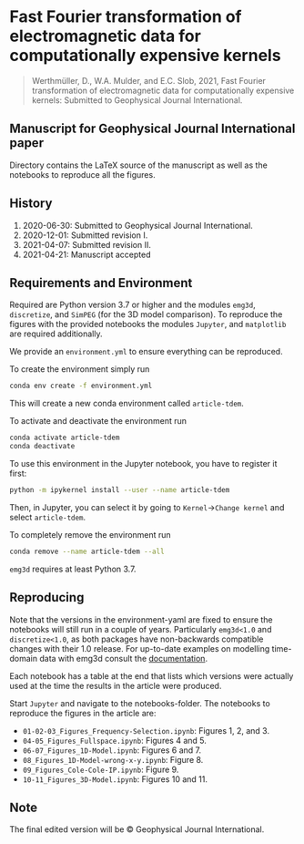 # Fast Fourier transformation of electromagnetic data for computationally expensive kernels

> Werthmüller, D., W.A. Mulder, and E.C. Slob, 2021, Fast Fourier
> transformation of electromagnetic data for computationally expensive kernels:
> Submitted to Geophysical Journal International.


## Manuscript for Geophysical Journal International paper

Directory contains the LaTeX source of the manuscript as well as the notebooks
to reproduce all the figures.


## History

1. 2020-06-30: Submitted to Geophysical Journal International.
2. 2020-12-01: Submitted revision I.
3. 2021-04-07: Submitted revision II.
4. 2021-04-21: Manuscript accepted


## Requirements and Environment

Required are Python version 3.7 or higher and the modules `emg3d`,
`discretize`, and `SimPEG` (for the 3D model comparison). To reproduce the
figures with the provided notebooks the modules `Jupyter`, and `matplotlib` are
required additionally.

We provide an `environment.yml` to ensure everything can be reproduced.

To create the environment simply run
```bash
conda env create -f environment.yml
```
This will create a new conda environment called `article-tdem`.

To activate and deactivate the environment run
```bash
conda activate article-tdem
conda deactivate
```

To use this environment in the Jupyter notebook, you have to register it first:
```bash
python -m ipykernel install --user --name article-tdem
```
Then, in Jupyter, you can select it by going to `Kernel`->`Change kernel` and
select `article-tdem`.

To completely remove the environment run
```bash
conda remove --name article-tdem --all
```

`emg3d` requires at least Python 3.7.


## Reproducing

Note that the versions in the environment-yaml are fixed to ensure the
notebooks will still run in a couple of years. Particularly `emg3d<1.0` and
`discretize<1.0`, as both packages have non-backwards compatible changes with
their 1.0 release. For up-to-date examples on modelling time-domain data with
emg3d consult the [documentation](https://emg3d.emsig.xyz).

Each notebook has a table at the end that lists which versions were actually
used at the time the results in the article were produced.

Start `Jupyter` and navigate to the notebooks-folder. The notebooks to
reproduce the figures in the article are:

- ``01-02-03_Figures_Frequency-Selection.ipynb``: Figures 1, 2, and 3.
- ``04-05_Figures_Fullspace.ipynb``: Figures 4 and 5.
- ``06-07_Figures_1D-Model.ipynb``: Figures 6 and 7.
- ``08_Figures_1D-Model-wrong-x-y.ipynb``: Figure 8.
- ``09_Figures_Cole-Cole-IP.ipynb``: Figure 9.
- ``10-11_Figures_3D-Model.ipynb``: Figures 10 and 11.


## Note

The final edited version will be &copy; Geophysical Journal International.
